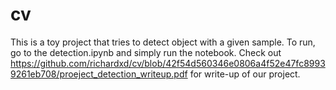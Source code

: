 # cv
This is a toy project that tries to detect object with a given sample. To run, go to the detection.ipynb and simply run the notebook. Check out https://github.com/richardxd/cv/blob/42f54d560346e0806a4f52e47fc89939261eb708/proeject_detection_writeup.pdf for write-up of our project.
